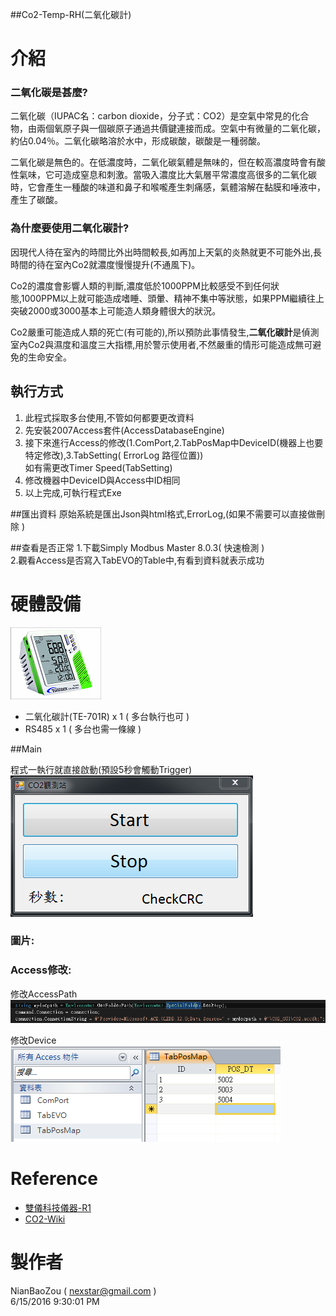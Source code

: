 ##Co2-Temp-RH(二氧化碳計)

# 介紹 #

### 二氧化碳是甚麼? ###

二氧化碳（IUPAC名：carbon dioxide，分子式：CO2）是空氣中常見的化合物，由兩個氧原子與一個碳原子通過共價鍵連接而成。空氣中有微量的二氧化碳，約佔0.04％。二氧化碳略溶於水中，形成碳酸，碳酸是一種弱酸。

二氧化碳是無色的。在低濃度時，二氧化碳氣體是無味的，但在較高濃度時會有酸性氣味，它可造成窒息和刺激。當吸入濃度比大氣層平常濃度高很多的二氧化碳時，它會產生一種酸的味道和鼻子和喉嚨產生刺痛感，氣體溶解在黏膜和唾液中，產生了碳酸。

### 為什麼要使用二氧化碳計? ###

因現代人待在室內的時間比外出時間較長,如再加上天氣的炎熱就更不可能外出,長時間的待在室內Co2就濃度慢慢提升(不通風下)。

Co2的濃度會影響人類的判斷,濃度低於1000PPM比較感受不到任何狀態,1000PPM以上就可能造成嗜睡、頭暈、精神不集中等狀態，如果PPM繼續往上突破2000或3000基本上可能造人類身體很大的狀況。

Co2嚴重可能造成人類的死亡(有可能的),所以預防此事情發生,**二氧化碳計**是偵測室內Co2與濕度和溫度三大指標,用於警示使用者,不然嚴重的情形可能造成無可避免的生命安全。

## 執行方式
1. 此程式採取多台使用,不管如何都要更改資料
2. 先安裝2007Access套件(AccessDatabaseEngine)<br>
3. 接下來進行Access的修改(1.ComPort,2.TabPosMap中DeviceID(機器上也要特定修改),3.TabSetting( ErrorLog 路徑位置))<br>
   如有需更改Timer Speed(TabSetting)
4. 修改機器中DeviceID與Access中ID相同<br>
5. 以上完成,可執行程式Exe<br>

##匯出資料
原始系統是匯出Json與html格式,ErrorLog,(如果不需要可以直接做刪除 )

##查看是否正常
1.下載Simply Modbus Master 8.0.3( 快速檢測 )<br>
2.觀看Access是否寫入TabEVO的Table中,有看到資料就表示成功

# 硬體設備 #

![1](https://github.com/nexstar/Co2_Temp_RH_RS485/raw/master/Picture/DevicePicture.PNG)<br>
- 二氧化碳計(TE-701R) x 1 ( 多台執行也可 )
- RS485 x 1 ( 多台也需一條線 )

##Main

程式一執行就直接啟動(預設5秒會觸動Trigger)<br>
![1](https://github.com/nexstar/Co2_Temp_RH_RS485/raw/master/Picture/Main.PNG)

### 圖片: ###

### Access修改: ###
修改AccessPath<br>
![P4](https://github.com/nexstar/Co2_Temp_RH_RS485/raw/master/Picture/AccessPath.PNG)

修改Device<br>
![P4](https://github.com/nexstar/Co2_Temp_RH_RS485/raw/master/Picture/Device.PNG)

# Reference #

- [雙儀科技儀器-R1](http://www.twintex.com.tw/proimages/pic/IAQ_PHOTO/TE-701R.jpg)
- [CO2-Wiki](https://goo.gl/i36OWo)

# 製作者 #

NianBaoZou	( nexstar@gmail.com )<br>
6/15/2016 9:30:01 PM 
